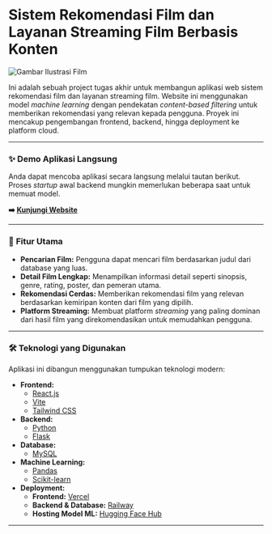 # Sistem Rekomendasi Film dan Layanan Streaming Film Berbasis Konten

![Gambar Ilustrasi Film](https://github.com/user-attachments/assets/6b14386e-ff71-4e12-ad2d-3e231d7a4421)

Ini adalah sebuah project tugas akhir untuk membangun aplikasi web sistem rekomendasi film dan layanan streaming film. Website ini menggunakan model *machine learning* dengan pendekatan *content-based filtering* untuk memberikan rekomendasi yang relevan kepada pengguna. Proyek ini mencakup pengembangan frontend, backend, hingga deployment ke platform cloud.

---

### ✨ **Demo Aplikasi Langsung**

Anda dapat mencoba aplikasi secara langsung melalui tautan berikut. Proses *startup* awal backend mungkin memerlukan beberapa saat untuk memuat model.

**➡️ [Kunjungi Website](https://skripsi-rekomendasi-film.vercel.app)**

---

### 🎯 **Fitur Utama**

* **Pencarian Film:** Pengguna dapat mencari film berdasarkan judul dari database yang luas.
* **Detail Film Lengkap:** Menampilkan informasi detail seperti sinopsis, genre, rating, poster, dan pemeran utama.
* **Rekomendasi Cerdas:** Memberikan rekomendasi film yang relevan berdasarkan kemiripan konten dari film yang dipilih.
* **Platform Streaming:** Membuat platform *streaming* yang paling dominan dari hasil film yang direkomendasikan untuk memudahkan pengguna.

---

### 🛠️ **Teknologi yang Digunakan**

Aplikasi ini dibangun menggunakan tumpukan teknologi modern:

* **Frontend:**
  * [React.js](https://reactjs.org/)
  * [Vite](https://vitejs.dev/)
  * [Tailwind CSS](https://tailwindcss.com/)
* **Backend:**
  * [Python](https://www.python.org/)
  * [Flask](https://flask.palletsprojects.com/)
* **Database:**
  * [MySQL](https://www.mysql.com/)
* **Machine Learning:**
  * [Pandas](https://pandas.pydata.org/)
  * [Scikit-learn](https://scikit-learn.org/)
* **Deployment:**
  * **Frontend:** [Vercel](https://vercel.com/)
  * **Backend & Database:** [Railway](https://railway.app/)
  * **Hosting Model ML:** [Hugging Face Hub](https://huggingface.co/)

---
